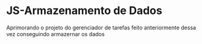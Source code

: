 # JS-Armazenamento de Dados
 Aprimorando o projeto do gerenciador de tarefas feito anteriormente dessa vez conseguindo armazernar os dados
